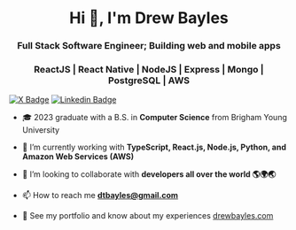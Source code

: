 <h1 align="center">Hi 👋, I'm Drew Bayles</h1>
<h3 align="center">Full Stack Software Engineer; Building web and mobile apps</h3>
<h3 align="center">ReactJS | React Native | NodeJS | Express | Mongo | PostgreSQL | AWS</h3>

[![X Badge](https://img.shields.io/badge/-X-5a5a5a?style=flat-square&logo=X&logoColor=black)](https://x.com/drewbayles)
[![Linkedin Badge](https://img.shields.io/badge/-LinkedIn-0e76a8?style=flat-square&logo=Linkedin&logoColor=white)](https://linkedin.com/in/drewbayles)

- 🎓 2023 graduate with a B.S. in **Computer Science** from Brigham Young University

- 🌱 I’m currently working with **TypeScript, React.js, Node.js, Python, and Amazon Web Services (AWS)**

- 👯 I’m looking to collaborate with **developers all over the world 🌎🌍🌏**

- 📫 How to reach me **dtbayles@gmail.com**

- 📄 See my portfolio and know about my experiences [drewbayles.com](drewbayles.com)

